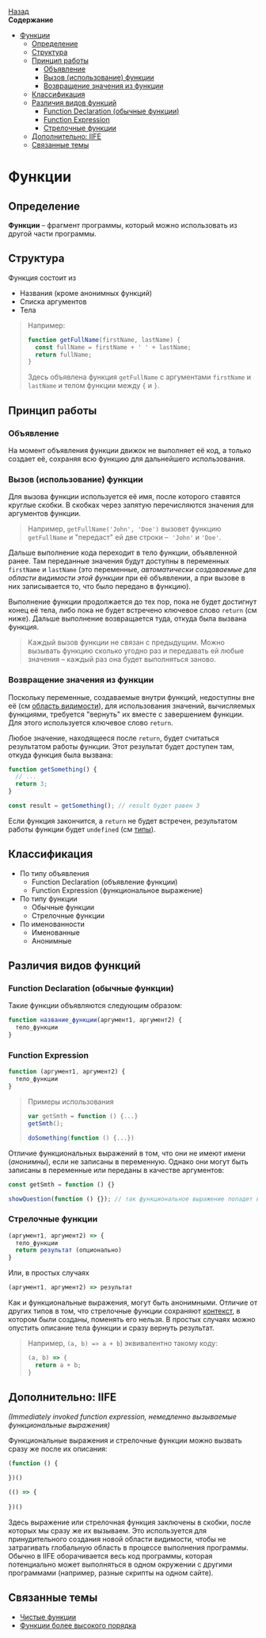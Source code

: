 <!-- START doctoc generated TOC please keep comment here to allow auto update -->
<!-- DON'T EDIT THIS SECTION, INSTEAD RE-RUN doctoc TO UPDATE -->
[Назад](README.md)<br />**Содержание**

- [Функции](#%D1%84%D1%83%D0%BD%D0%BA%D1%86%D0%B8%D0%B8)
  - [Определение](#%D0%BE%D0%BF%D1%80%D0%B5%D0%B4%D0%B5%D0%BB%D0%B5%D0%BD%D0%B8%D0%B5)
  - [Структура](#%D1%81%D1%82%D1%80%D1%83%D0%BA%D1%82%D1%83%D1%80%D0%B0)
  - [Принцип работы](#%D0%BF%D1%80%D0%B8%D0%BD%D1%86%D0%B8%D0%BF-%D1%80%D0%B0%D0%B1%D0%BE%D1%82%D1%8B)
    - [Объявление](#%D0%BE%D0%B1%D1%8A%D1%8F%D0%B2%D0%BB%D0%B5%D0%BD%D0%B8%D0%B5)
    - [Вызов (использование) функции](#%D0%B2%D1%8B%D0%B7%D0%BE%D0%B2-%D0%B8%D1%81%D0%BF%D0%BE%D0%BB%D1%8C%D0%B7%D0%BE%D0%B2%D0%B0%D0%BD%D0%B8%D0%B5-%D1%84%D1%83%D0%BD%D0%BA%D1%86%D0%B8%D0%B8)
    - [Возвращение значения из функции](#%D0%B2%D0%BE%D0%B7%D0%B2%D1%80%D0%B0%D1%89%D0%B5%D0%BD%D0%B8%D0%B5-%D0%B7%D0%BD%D0%B0%D1%87%D0%B5%D0%BD%D0%B8%D1%8F-%D0%B8%D0%B7-%D1%84%D1%83%D0%BD%D0%BA%D1%86%D0%B8%D0%B8)
  - [Классификация](#%D0%BA%D0%BB%D0%B0%D1%81%D1%81%D0%B8%D1%84%D0%B8%D0%BA%D0%B0%D1%86%D0%B8%D1%8F)
  - [Различия видов функций](#%D1%80%D0%B0%D0%B7%D0%BB%D0%B8%D1%87%D0%B8%D1%8F-%D0%B2%D0%B8%D0%B4%D0%BE%D0%B2-%D1%84%D1%83%D0%BD%D0%BA%D1%86%D0%B8%D0%B9)
    - [Function Declaration (обычные функции)](#function-declaration-%D0%BE%D0%B1%D1%8B%D1%87%D0%BD%D1%8B%D0%B5-%D1%84%D1%83%D0%BD%D0%BA%D1%86%D0%B8%D0%B8)
    - [Function Expression](#function-expression)
    - [Стрелочные функции](#%D1%81%D1%82%D1%80%D0%B5%D0%BB%D0%BE%D1%87%D0%BD%D1%8B%D0%B5-%D1%84%D1%83%D0%BD%D0%BA%D1%86%D0%B8%D0%B8)
  - [Дополнительно: IIFE](#%D0%B4%D0%BE%D0%BF%D0%BE%D0%BB%D0%BD%D0%B8%D1%82%D0%B5%D0%BB%D1%8C%D0%BD%D0%BE-iife)
  - [Связанные темы](#%D1%81%D0%B2%D1%8F%D0%B7%D0%B0%D0%BD%D0%BD%D1%8B%D0%B5-%D1%82%D0%B5%D0%BC%D1%8B)

<!-- END doctoc generated TOC please keep comment here to allow auto update -->

# Функции

## Определение

**Функции** – фрагмент программы, который можно использовать из другой части программы. 

## Структура

Функция состоит из

* Названия (кроме анонимных функций)
* Списка аргументов
* Тела

> Например:
>
> ```javascript
> function getFullName(firstName, lastName) {
>   const fullName = firstName + ' ' + lastName;
>   return fullName;
> }
> ```
>
> Здесь объявлена функция `getFullName` с аргументами `firstName` и `lastName` и телом функции между `{` и `}`. 

## Принцип работы

### Объявление

На момент объявления функции движок не выполняет её код, а только создает её, сохраняя всю функцию для дальнейшего использования.

### Вызов (использование) функции

Для вызова функции используется её имя, после которого ставятся круглые скобки. В скобках через запятую перечисляются значения для аргументов функции. 

> Например, `getFullName('John', 'Doe')` вызовет функцию `getFullName` и "передаст" ей две строки –  `'John'` и `'Doe'`. 

Дальше выполнение кода переходит в тело функции, объявленной ранее. Там переданные значения будут доступны в переменных `firstName` и `lastName` (это переменные, *автоматически создаваемые для области видимости этой функции* при её объявлении, а при вызове в них записывается то, что было передано в функцию). 

Выполнение функции продолжается до тех пор, пока не будет достигнут конец её тела, либо пока не будет встречено ключевое слово `return` (см ниже). Дальше выполнение возвращается туда, откуда была вызвана функция. 

> Каждый вызов функции не связан с предыдущим. Можно вызывать функцию сколько угодно раз и передавать ей любые значения – каждый раз она будет выполняться заново. 

### Возвращение значения из функции

Поскольку переменные, создаваемые внутри функций, недоступны вне её (см [область видимости](scope.md)), для использования значений, вычисляемых функциями, требуется "вернуть" их вместе с завершением функции. Для этого используется ключевое слово `return`. 

Любое значение, находящееся после `return`, будет считаться результатом работы функции. Этот результат будет доступен там, откуда функция была вызвана:

```javascript
function getSomething() {
  // ...
  return 3;
}

const result = getSomething(); // result будет равен 3
```

Если функция закончится, а `return` не будет встречен, результатом работы функции будет `undefined` (см [типы](types.md)). 

## Классификация

* По типу объявления
  * Function Declaration (объявление функции)
  * Function Expression (функциональное выражение)
* По типу функции
  * Обычные функции
  * Стрелочные функции
* По именованности
  * Именованные
  * Анонимные

## Различия видов функций

### Function Declaration (обычные функции)

Такие функции объявляются следующим образом:

```javascript
function название_функции(аргумент1, аргумент2) {
  тело_функции
}
```

### Function Expression

```javascript
function (аргумент1, аргумент2) {
  тело_функции
}
```

> Примеры использования
>
> ```javascript
> var getSmth = function () {...}
> getSmth();
> ```
>
> ```javascript
> doSomething(function () {...})
> ```

Отличие функциональных выражений в том, что они не имеют имени (*анонимны*), если не записаны в переменную. Однако они могут быть записаны в переменные или переданы в качестве аргументов:

```javascript
const getSmth = function () {}
```

```javascript
showQuestion(function () {}); // так функциональное выражение попадет в первый аргумент функции showQuestion и сможет быть использовано внутри
```

### Стрелочные функции

```javascript
(аргумент1, аргумент2) => {
  тело_функции
  return результат (опционально)
}
```

Или, в простых случаях

```javascript
(аргумент1, аргумент2) => результат
```

Как и функциональные выражения, могут быть анонимными. Отличие от других типов в том, что стрелочные функции сохраняют [контекст](this.md), в котором были созданы, поменять его нельзя. В простых случаях можно опустить описание тела функции и сразу вернуть результат. 

> Например, `(a, b) => a + b`) эквивалентно такому коду:
>
> ```javascript
> (a, b) => {
>   return a + b;
> }
> ```

## Дополнительно: IIFE

*(Immediately invoked function expression, немедленно вызываемые функциональные выражения)*

Функциональные выражения и стрелочные функции можно вызвать сразу же после их описания:

```javascript
(function () {
  
})()
```

```javascript
(() => {
  
})()
```

Здесь выражение или стрелочная функция заключены в скобки, после которых мы сразу же их вызываем. Это используется для принудительного создания новой области видимости, чтобы не затрагивать глобальную область в процессе выполнения программы. Обычно в IIFE оборачивается весь код программы, которая потенциально может выполняться в одном окружении с другими программами (например, разные скрипты на одном сайте). 

## Связанные темы

* [Чистые функции](clean_functions.md)
* [Функции более высокого порядка](hof.md)
